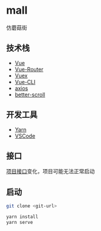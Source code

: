 # mall

仿蘑菇街

## 技术栈

* [Vue](https://github.com/vuejs/vue)
* [Vue-Router](https://github.com/vuejs/vue-router)
* [Vuex](https://github.com/vuejs/vuex)
* [Vue-CLI](https://github.com/vuejs/vue-cli)
* [axios](https://github.com/axios/axios)
* [better-scroll](https://github.com/ustbhuangyi/better-scroll)

## 开发工具

* [Yarn](https://yarnpkg.com/lang/en/docs/install/)
* [VSCode](https://code.visualstudio.com/)

## 接口
[项目接口](https://github.com/vdbvxcbcb/mall/blob/main/src/network/request.js)变化，项目可能无法正常启动

## 启动

```bash
git clone <git-url>
```

```bash
yarn install
yarn serve
```
